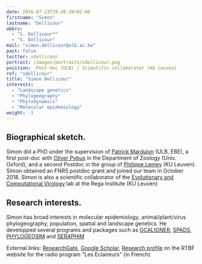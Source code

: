 ```yaml
---
date: 2016-07-23T19:30:39+02:00
firstname: "Simon"
lastname: "Dellicour"
abbrv: 
  - "S. Dellicour*"
  - "S. Dellicour"
mail: "simon.dellicour@ulb.ac.be"
past: false
twitter: sdellicour
portrait: /images/portraits/sdellicour.png
position:  Post-doc (ULB) / Scientific collaborator (KU Leuven)
ref: "sdellicour"
title: "Simon Dellicour"
interests:
  - "Landscape genetics"
  - "Phylogeography"
  - "Phylodynamics"
  - "Molecular epidemiology"
weight: -1
---
```


## Biographical sketch. 
Simon did a PhD under the supervision of [Patrick Mardulyn](http://ebe.ulb.ac.be/ebe/Mardulyn.html) (ULB, EBE), a first post-doc with [Oliver Pybus](http://evolve.zoo.ox.ac.uk/Evolve/Home.html) in the Department of Zoology (Univ. Oxford), and a second Postdoc in the group of [Philippe Lemey](https://rega.kuleuven.be/cev/ecv) (KU Leuven). Simon obtained an FNRS postdoc grant and joined our team in October 2018. Simon is also a scientific collaborator of the [Evolutionary and Computational Virology](https://rega.kuleuven.be/cev/ecv) lab at the Rega Institute (KU Leuven)

## Research interests. 
Simon has broad interests in molecular epidemiology, animal/plant/virus phylogeography, population, spatial and landscape genetics. He developped several programs and packages such as [GCALIGNER](http://ebe.ulb.ac.be/ebe/GCAligner.html), [SPADS](http://ebe.ulb.ac.be/ebe/SPADS.html),  [PHYLOGEOSIM](http://ebe.ulb.ac.be/ebe/PhyloGeoSim.html) and [SERAPHIM](http://evolve.zoo.ox.ac.uk/Evolve/Seraphim.html)

External links: [ResearchGate](https://www.researchgate.net/profile/Simon_Dellicour), [Google Scholar](https://scholar.google.be/citations?user=Z4e2EgwAAAAJ&hl=fr), [Research profile](https://www.rtbf.be/lapremiere/article/detail_le-dessin-le-texte-et-le-virus?id=10140264) on the RTBF website for the radio program "Les Eclaireurs" (in French)
